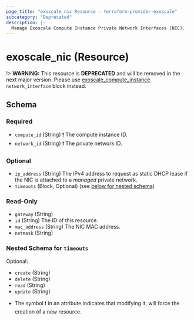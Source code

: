 ```yaml
---
page_title: "exoscale_nic Resource - terraform-provider-exoscale"
subcategory: "Deprecated"
description: |-
  Manage Exoscale Compute Instance Private Network Interfaces (NIC).
---
```


# exoscale_nic (Resource)

!> **WARNING:** This resource is **DEPRECATED** and will be removed in the next major version. Please use [exoscale_compute_instance](./compute_instance.md) `network_interface` block instead.



<!-- schema generated by tfplugindocs -->
## Schema

### Required

- `compute_id` (String) ❗ The compute instance ID.
- `network_id` (String) ❗ The private network ID.

### Optional

- `ip_address` (String) The IPv4 address to request as static DHCP lease if the NIC is attached to a *managed* private network.
- `timeouts` (Block, Optional) (see [below for nested schema](#nestedblock--timeouts))

### Read-Only

- `gateway` (String)
- `id` (String) The ID of this resource.
- `mac_address` (String) The NIC MAC address.
- `netmask` (String)

<a id="nestedblock--timeouts"></a>
### Nested Schema for `timeouts`

Optional:

- `create` (String)
- `delete` (String)
- `read` (String)
- `update` (String)

* The symbol ❗ in an attribute indicates that modifying it, will force the creation of a new resource.


